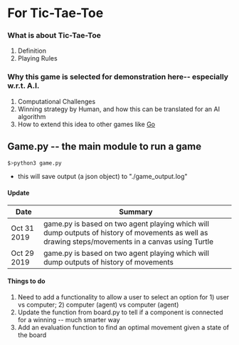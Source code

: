 # For Tic-Tae-Toe
### What is about Tic-Tae-Toe
1. Definition
2. Playing Rules
### Why this game is selected for demonstration here-- especially w.r.t. A.I.
1. Computational Challenges
2. Winning strategy by Human, and how this can be translated for an AI algorithm
3. How to extend this idea to other games like [Go](https://deepmind.com/research/case-studies/alphago-the-story-so-far)

## Game.py --  the main module to run a game
```sh
$>python3 game.py
```
   - this will save output (a json object) to "./game_output.log" 
#### Update
|Date | Summary|
| ------ | ------ |
|Oct 31 2019 | game.py is based on two agent playing which will dump outputs of history of movements as well as drawing steps/movements in a canvas using Turtle  |
|Oct 29 2019 | game.py is based on two agent playing which will dump outputs of history of movements  |
#### Things to do
1. Need to add a functionality to allow a user to select an option for 1) user vs computer; 2) computer (agent) vs computer (agent)
2. Update the function from board.py to tell if a component is connected for a winning -- much smarter way
3. Add an evaluation function to find an optimal movement given a state of the board
